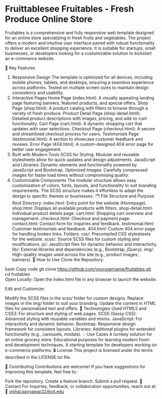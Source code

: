 # Fruittablesee  Fruitables - Fresh Produce Online Store
Fruitables is a comprehensive and fully responsive web template designed for an online store specializing in fresh fruits and vegetables. The project offers a modern and intuitive user interface paired with robust functionality to deliver an excellent shopping experience. It is suitable for startups, small businesses, or developers looking for a customizable solution to kickstart an e-commerce website.

🌟 Key Features
1. Responsive Design
The template is optimized for all devices, including mobile phones, tablets, and desktops, ensuring a seamless experience across platforms.
Tested on multiple screen sizes to maintain design consistency and usability.
2. Interactive Pages
Home Page (index.html): A visually appealing landing page featuring banners, featured products, and special offers.
Shop Page (shop.html): A product catalog with filters to browse through a variety of fresh produce.
Product Detail Page (shop-detail.html): Detailed product descriptions with images, pricing, and add-to-cart functionality.
Cart Page (cart.html): A dynamic shopping cart that updates with user selections.
Checkout Page (checkout.html): A secure and streamlined checkout process for users.
Testimonials Page (testimonial.html): A section to showcase customer feedback and reviews.
Error Page (404.html): A custom-designed 404 error page for better user engagement.
3. Built with Modern Tools
SCSS for Styling: Modular and reusable stylesheets allow for quick updates and design adjustments.
JavaScript and Libraries: Dynamic elements and functionality powered by JavaScript and Bootstrap.
Optimized Images: Carefully compressed images for faster load times without compromising quality.
4. Customizable Components
The modular structure allows easy customization of colors, fonts, layouts, and functionality to suit branding requirements.
The SCSS structure makes it effortless to adapt the design to specific themes or businesses.
🗂️ File Structure and Purpose
Root Directory:
index.html: Entry point for the website (Homepage).
shop.html: Displays all available products with filters.
shop-detail.html: Individual product details page.
cart.html: Shopping cart overview and management.
checkout.html: Checkout and payment page.
contact.html: Contact form for inquiries and feedback.
testimonial.html: Customer testimonials and feedback.
404.html: Custom 404 error page for handling broken links.
Folders:
css/: Precompiled CSS stylesheets for the website.
scss/: Source SCSS files for custom styling and modifications.
js/: JavaScript files for dynamic behavior and interactivity.
lib/: External libraries and dependencies (e.g., Bootstrap, jQuery).
img/: High-quality images used across the site (e.g., product images, banners).
🚀 How to Use
Clone the Repository:

bash
Copy code
git clone https://github.com/yourusername/fruitables.git  
cd fruitables  
Open Locally:
Open the index.html file in any browser to launch the website.

Edit and Customize:

Modify the SCSS files in the scss/ folder for custom designs.
Replace images in the img/ folder to suit your branding.
Update the content in HTML files for personalized text and offers.
🔧 Technologies Used
HTML5 and CSS3: For structure and styling of web pages.
SCSS (Sassy CSS): Advanced styling with reusable variables and mixins.
JavaScript: For interactivity and dynamic behavior.
Bootstrap: Responsive design framework for consistent layouts.
Libraries: Additional plugins for extended functionality (e.g., carousels, modals).
💡 Use Cases
A turnkey solution for an online grocery store.
Educational purposes for learning modern front-end development techniques.
A starting template for developers working on e-commerce platforms.
🔒 License
This project is licensed under the terms described in the LICENSE.txt file.

🤝 Contributing
Contributions are welcome! If you have suggestions for improving this template, feel free to:

Fork the repository.
Create a feature branch.
Submit a pull request.
📧 Contact
For inquiries, feedback, or collaboration opportunities, reach out at:
📧 vishal.payyawar22@vit.edu
